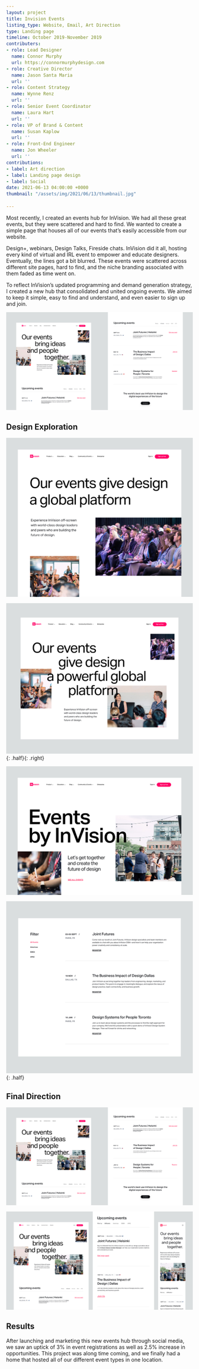 ```yaml
---
layout: project
title: Invision Events
listing_type: Website, Email, Art Direction
type: Landing page
timeline: October 2019-November 2019
contributers:
- role: Lead Designer
  name: Connor Murphy
  url: https://connormurphydesign.com
- role: Creative Director
  name: Jason Santa Maria
  url: ''
- role: Content Strategy
  name: Wynne Renz
  url: ''
- role: Senior Event Coordinator
  name: Laura Hart
  url: ''
- role: VP of Brand & Content
  name: Susan Kaplow
  url: ''
- role: Front-End Engineer
  name: Jon Wheeler
  url: ''
contributions:
- label: Art direction
- label: Landing page design
- label: Social
date: 2021-06-13 04:00:00 +0000
thumbnail: "/assets/img/2021/06/13/thumbnail.jpg"

---
```

Most recently, I created an events hub for InVision. We had all these great events, but they were scattered and hard to find. We wanted to create a simple page that houses all of our events that’s easily accessible from our website.   
  
Design+, webinars, Design Talks, Fireside chats. InVision did it all, hosting every kind of virtual and IRL event to empower and educate designers. Eventually, the lines got a bit blurred. These events were scattered across different site pages, hard to find, and the niche branding associated with them faded as time went on.

To reflect InVision’s updated programming and demand generation strategy, I created a new hub that consolidated and united ongoing events. We aimed to keep it simple, easy to find and understand, and even easier to sign up and join.

![](/assets/img/2021/06/13/events-final-1x.jpg)

## Design Exploration

![](/assets/img/2021/06/13/hero1-1x.jpg)

![](/assets/img/2021/06/13/hero-2-1x.jpg){: .half}{: .right}

![](/assets/img/2021/06/13/hero-4-1x.jpg)

![](/assets/img/2021/06/13/group-12.jpg){: .half}

## Final Direction

![](/assets/img/2021/06/13/events-final-2-1x.jpg)

![](/assets/img/2021/06/13/events-final-1x-copy-2.jpg)

## Results

After launching and marketing this new events hub through social media, we saw an uptick of 3% in event registrations as well as 2.5% increase in opportunities. This project was along time coming, and we finally had a home that hosted all of our different event types in one location.